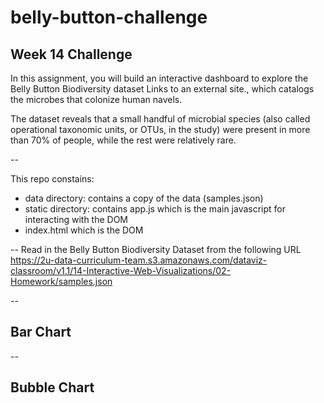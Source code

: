 # belly-button-challenge
Week 14 Challenge
--
In this assignment, you will build an interactive dashboard to explore the Belly Button Biodiversity dataset Links to an external site., which catalogs the microbes that colonize human navels.

The dataset reveals that a small handful of microbial species (also called operational taxonomic units, or OTUs, in the study) were present in more than 70% of people, while the rest were relatively rare.

--

This repo constains:
* data directory: contains a copy of the data (samples.json)
* static directory: contains app.js which is the main javascript for interacting with the DOM
* index.html which is the DOM

--
Read in the Belly Button Biodiversity Dataset from the following URL
https://2u-data-curriculum-team.s3.amazonaws.com/dataviz-classroom/v1.1/14-Interactive-Web-Visualizations/02-Homework/samples.json

--

## Bar Chart

--

## Bubble Chart
